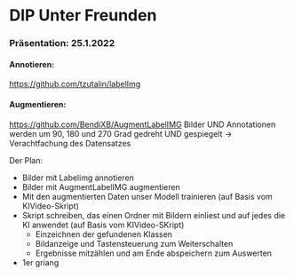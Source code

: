 # DIP Unter Freunden

### Präsentation: 25.1.2022

#### Annotieren:
https://github.com/tzutalin/labelImg

#### Augmentieren:
https://github.com/BendiXB/AugmentLabelIMG
Bilder UND Annotationen werden um 90, 180 und 270 Grad gedreht UND gespiegelt -> Verachtfachung des Datensatzes

Der Plan:
- Bilder mit Labelimg annotieren
- Bilder mit AugmentLabelIMG augmentieren
- Mit den augmentierten Daten unser Modell trainieren (auf Basis vom KIVideo-Skript)
- Skript schreiben, das einen Ordner mit Bildern einliest und auf jedes die KI anwendet (auf Basis vom KIVideo-SKript)
  - Einzeichnen der gefundenen Klassen
  - Bildanzeige und Tastensteuerung zum Weiterschalten
  - Ergebnisse mitzählen und am Ende abspeichern zum Auswerten
- 1er griang
